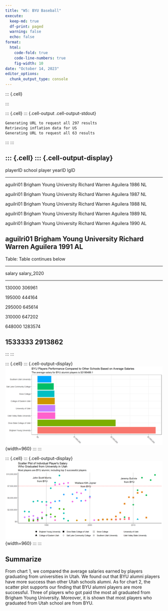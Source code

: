 ```yaml
---
title: "W5: BYU Baseball"
execute:
  keep-md: true
  df-print: paged
  warning: false
  echo: false
format:
  html:
    code-fold: true
    code-line-numbers: true
    fig-width: 10
date: "October 14, 2023"
editor_options: 
  chunk_output_type: console
---
```



::: {.cell}

:::

::: {.cell}
::: {.cell-output .cell-output-stdout}
```
Generating URL to request all 297 results
Retrieving inflation data for US 
Generating URL to request all 63 results
```
:::
:::

::: {.cell}
::: {.cell-output-display}
--------------------------------------------------------------------------------
 playerID             school                    player            yearID   lgID 
----------- -------------------------- ------------------------- -------- ------
 aguilri01   Brigham Young University   Richard Warren Aguilera    1986     NL  

 aguilri01   Brigham Young University   Richard Warren Aguilera    1987     NL  

 aguilri01   Brigham Young University   Richard Warren Aguilera    1988     NL  

 aguilri01   Brigham Young University   Richard Warren Aguilera    1989     NL  

 aguilri01   Brigham Young University   Richard Warren Aguilera    1990     AL  

 aguilri01   Brigham Young University   Richard Warren Aguilera    1991     AL  
--------------------------------------------------------------------------------

Table: Table continues below

 
-----------------------
 salary    salary_2020 
--------- -------------
 130000      306961    

 195000      444164    

 295000      645614    

 310000      647202    

 648000      1283574   

 1533333     2913862   
-----------------------
:::
:::

::: {.cell}
::: {.cell-output-display}
![](BYU-Baseball_files/figure-html/unnamed-chunk-4-1.png){width=960}
:::
:::

::: {.cell}
::: {.cell-output-display}
![](BYU-Baseball_files/figure-html/unnamed-chunk-5-1.png){width=960}
:::
:::


## Summarize

From chart 1, we compared the average salaries earned by players graduating from universities in Utah. We found out that BYU alumni players have more success than other Utah schools alumni. As for chart 2, the scatter plot supports our finding that BYU alumni players are more successful. Three of players who got paid the most all graduated from Brigham Young University. Moreover, it is shown that most players who graduated from Utah school are from BYU.
